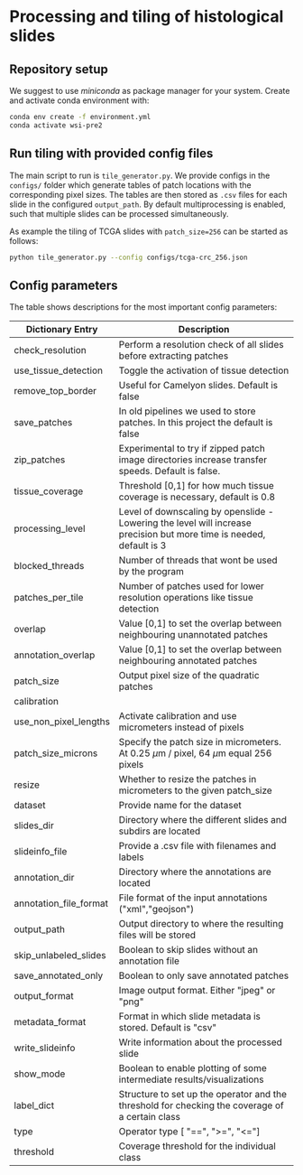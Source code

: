 # Processing and tiling of histological slides

## Repository setup

We suggest to use *miniconda* as package manager for your system. Create and activate conda environment with:

```bash
conda env create -f environment.yml
conda activate wsi-pre2
```

## Run tiling with provided config files

The main script to run is `tile_generator.py`. We provide configs in the `configs/` folder which generate tables of patch locations with the corresponding pixel sizes. The tables are then stored as `.csv` files for each slide in the configured `output_path`. 
By default multiprocessing is enabled, such that multiple slides can be processed simultaneously.

As example the tiling of TCGA slides with `patch_size=256` can be started as follows:
```bash
python tile_generator.py --config configs/tcga-crc_256.json
```

## Config parameters

The table shows descriptions for the most important config parameters:

| Dictionary Entry | Description |
| ----------- | ----------- |
| check_resolution | Perform a resolution check of all slides before extracting patches |
| use_tissue_detection | Toggle the activation of tissue detection |
| remove_top_border | Useful for Camelyon slides. Default is false |
| save_patches | In old pipelines we used to store patches. In this project the default is false |
| zip_patches | Experimental to try if zipped patch image directories increase transfer speeds. Default is false. |
| tissue_coverage | Threshold [0,1] for how much tissue coverage is necessary, default is 0.8|
| processing_level | Level of downscaling by openslide - Lowering the level will increase precision but more time is needed, default is 3 | 
| blocked_threads |Number of threads that wont be used by the program|
| patches_per_tile | Number of patches used for lower resolution operations like tissue detection | 
| overlap | Value [0,1] to set the overlap between neighbouring unannotated patches |
| annotation_overlap | Value [0,1] to set the overlap between neighbouring annotated patches | 
| patch_size | Output pixel size of the quadratic patches |
| calibration | |
| use_non_pixel_lengths | Activate calibration and use micrometers instead of pixels |
| patch_size_microns | Specify the patch size in micrometers. At 0.25 $\mu\text{m}$ / pixel, 64 $\mu\text{m}$ equal 256 pixels |
| resize | Whether to resize the patches in micrometers to the given patch_size |
| dataset | Provide name for the dataset |
| slides_dir | Directory where the different slides and subdirs are located  | 
| slideinfo_file | Provide a .csv file with filenames and labels | 
| annotation_dir | Directory where the annotations are located |
| annotation_file_format | File format of the input annotations ("xml","geojson")| 
| output_path | Output directory to where the resulting files will be stored |
| skip_unlabeled_slides | Boolean to skip slides without an annotation file | 
| save_annotated_only | Boolean to only save annotated patches |
| output_format | Image output format. Either "jpeg" or "png" |
| metadata_format | Format in which slide metadata is stored. Default is "csv" |
| write_slideinfo | Write information about the processed slide | 
| show_mode | Boolean to enable plotting of some intermediate results/visualizations | 
| label_dict |  Structure to set up the operator and the threshold for checking the coverage of a certain class|
| type | Operator type [ "==", ">=", "<="]| 
| threshold | Coverage threshold for the individual class |